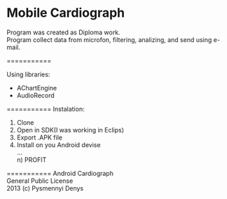 Mobile Cardiograph
===========
Program was created as Diploma work.<br>
Program collect data from microfon, filtering, analizing, and send using e-mail.

===========

Using libraries:<br>
 - AChartEngine
 - AudioRecord
 
===========
Instalation:<br>
1) Clone<br>
2) Open in SDK(I was working in Eclips)<br>
3) Export .APK file<br>
4) Install on you Android devise<br>
...<br>
n) PROFIT<br>

===========
Android Cardiograph<br>
General Public License<br>
2013 (c) Pysmennyi Denys

